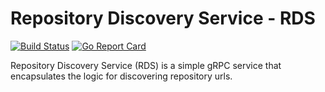 # Repository Discovery Service - RDS

[![Build Status](https://travis-ci.com/mjpitz/rds.svg?branch=master)](https://travis-ci.com/mjpitz/rds)
[![Go Report Card](https://goreportcard.com/badge/github.com/mjpitz/rds)](https://goreportcard.com/report/github.com/mjpitz/rds)

Repository Discovery Service (RDS) is a simple gRPC service that encapsulates the logic for discovering repository urls.
